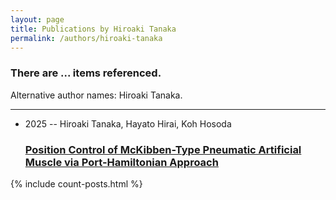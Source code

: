 ```yaml
---
layout: page
title: Publications by Hiroaki Tanaka
permalink: /authors/hiroaki-tanaka
---
```


<h3 id="number-posts">There are ... items referenced.</h3>
<p id='info-authors'>Alternative author names: Hiroaki Tanaka.</p>
<hr />
<ul class="post-list">
<li><span class='post-meta'>2025 -- Hiroaki Tanaka, Hayato Hirai, Koh Hosoda</span><h3><a class='post-link' href="{{ site.baseurl }}/position-control-of-mckibben-type-pneumatic-artificial-muscle-via-port-hamiltonian-approach">Position Control of McKibben-Type Pneumatic Artificial Muscle via Port-Hamiltonian Approach</a></h3></li>

</ul>
{% include count-posts.html %}
